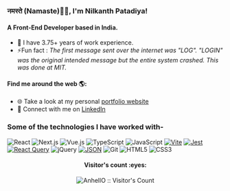 ### नमस्ते (Namaste)🙏🏻, I'm Nilkanth Patadiya!
#### A Front-End Developer based in India.
- 🏢 I have 3.75+ years of work experience.
- ⚡Fun fact : *The first message sent over the internet was "LOG". "LOGIN" was the original intended message but the entire system crashed. This was done at MIT.*

#### Find me around the web 🌎:
- 🌐 Take a look at my personal <a href="https://nilkanthpatadiya.vercel.app/">portfolio website</a>
- 💼 Connect with me on <a href="https://www.linkedin.com/in/nilkanthpatadiya/">LinkedIn</a>

### Some of the technologies I have worked with-</br>
![React](https://img.shields.io/badge/react-252324.svg?style=for-the-badge&logo=react&logoColor=%2361DAFB)
![Next.js](https://img.shields.io/badge/Next.js-252324?style=for-the-badge&logo=next.js&logoColor=white)
![Vue.js](https://img.shields.io/badge/Vue.js-252324?style=for-the-badge&logo=vuedotjs)
![TypeScript](https://img.shields.io/badge/typescript-252324.svg?style=for-the-badge&logo=typescript)
![JavaScript](https://img.shields.io/badge/-JavaScript-252324?style=for-the-badge&logo=javascript)
[![Vite](https://img.shields.io/badge/Vite-252324?style=for-the-badge&logo=vite)](#)
[![Jest](https://img.shields.io/badge/Jest-252324?style=for-the-badge&logo=jest)](#)
[![React Query](https://img.shields.io/badge/React%20Query-252324?style=for-the-badge&logo=reactquery)](#)
![jQuery](https://img.shields.io/badge/jQuery-252324?style=for-the-badge&logo=jquery)
[![JSON](https://img.shields.io/badge/JSON-252324?style=for-the-badge&logo=json)](#)
![Git](http://img.shields.io/badge/-Git-252324?style=for-the-badge&logo=Git)
![HTML5](https://img.shields.io/badge/-HTML5-252324?style=for-the-badge&logo=HTML5)
![CSS3](https://img.shields.io/badge/-CSS3-252324?style=for-the-badge&logo=CSS3&logoColor=264de4)


<h4 align="center">Visitor's count :eyes:</h4>
<p align="center"><img src="https://profile-counter.glitch.me/{Nilkanth-Patadiya}/count.svg" alt="AnhellO :: Visitor's Count" /></p>
